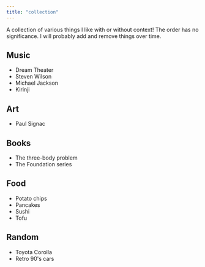 ```yaml
---
title: "collection"
---
```


A collection of various things I like with or without context! The order has no significance. I will probably add and remove things over time.

## Music
- Dream Theater
- Steven Wilson
- Michael Jackson
- Kirinji

## Art
- Paul Signac

## Books
- The three-body problem
- The Foundation series

## Food
- Potato chips
- Pancakes
- Sushi
- Tofu

## Random
- Toyota Corolla
- Retro 90's cars